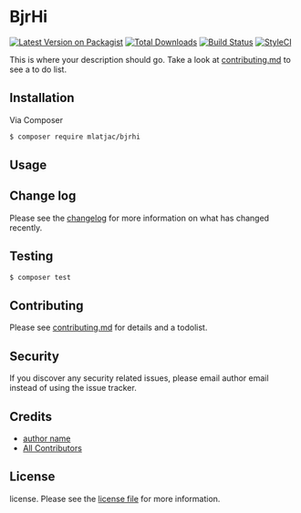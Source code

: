 # BjrHi

[![Latest Version on Packagist][ico-version]][link-packagist]
[![Total Downloads][ico-downloads]][link-downloads]
[![Build Status][ico-travis]][link-travis]
[![StyleCI][ico-styleci]][link-styleci]

This is where your description should go. Take a look at [contributing.md](contributing.md) to see a to do list.

## Installation

Via Composer

``` bash
$ composer require mlatjac/bjrhi
```

## Usage

## Change log

Please see the [changelog](changelog.md) for more information on what has changed recently.

## Testing

``` bash
$ composer test
```

## Contributing

Please see [contributing.md](contributing.md) for details and a todolist.

## Security

If you discover any security related issues, please email author email instead of using the issue tracker.

## Credits

- [author name][link-author]
- [All Contributors][link-contributors]

## License

license. Please see the [license file](license.md) for more information.

[ico-version]: https://img.shields.io/packagist/v/mlatjac/bjrhi.svg?style=flat-square
[ico-downloads]: https://img.shields.io/packagist/dt/mlatjac/bjrhi.svg?style=flat-square
[ico-travis]: https://img.shields.io/travis/mlatjac/bjrhi/master.svg?style=flat-square
[ico-styleci]: https://styleci.io/repos/12345678/shield

[link-packagist]: https://packagist.org/packages/mlatjac/bjrhi
[link-downloads]: https://packagist.org/packages/mlatjac/bjrhi
[link-travis]: https://travis-ci.org/mlatjac/bjrhi
[link-styleci]: https://styleci.io/repos/12345678
[link-author]: https://github.com/mlatjac
[link-contributors]: ../../contributors
